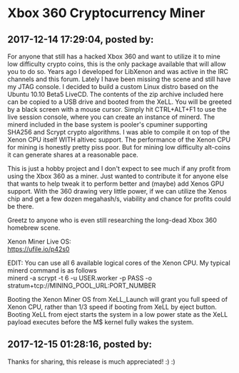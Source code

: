 # Xbox 360 Cryptocurrency Miner

## 2017-12-14 17:29:04, posted by: <Unknown User>

For anyone that still has a hacked Xbox 360 and want to utilize it to mine low difficulty crypto coins, this is the only package available that will allow you to do so. Years ago I developed for LibXenon and was active in the IRC channels and this forum. Lately I have been missing the scene and still have my JTAG console. I decided to build a custom Linux distro based on the Ubuntu 10.10 Beta5 LiveCD. The contents of the zip archive included here can be copied to a USB drive and booted from the XeLL. You will be greeted by a black screen with a mouse cursor. Simply hit CTRL+ALT+F1 to use the live session console, where you can create an instance of minerd. The minerd included in the base system is pooler's cpuminer supporting SHA256 and Scrypt crypto algorithms. I was able to compile it on top of the Xenon CPU itself WITH altivec support. The performance of the Xenon CPU for mining is honestly pretty piss poor. But for mining low difficulty alt-coins it can generate shares at a reasonable pace.   
   
 This is just a hobby project and I don't expect to see much if any profit from using the Xbox 360 as a miner. Just wanted to contribute it for anyone else that wants to help tweak it to perform better and (maybe) add Xenos GPU support. With the 360 drawing very little power, if we can utilize the Xenos chip and get a few dozen megahash/s, viability and chance for profits could be there.  
   
 Greetz to anyone who is even still researching the long-dead Xbox 360 homebrew scene.  
   
 Xenon Miner Live OS:  
 https://ufile.io/p42s0  
   
 EDIT: You can use all 6 available logical cores of the Xenon CPU. My typical minerd command is as follows  
 minerd -a scrypt -t 6 -u USER.worker -p PASS -o stratum+tcp://MINING\_POOL\_URL:PORT\_NUMBER  
   
 Booting the Xenon Miner OS from XeLL\_Launch will grant you full speed of Xenon CPU, rather than 1/3 speed if booting from XeLL by eject button. Booting XeLL from eject starts the system in a low power state as the XeLL payload executes before the M$ kernel fully wakes the system.

## 2017-12-15 01:28:16, posted by: <Unknown User>

Thanks for sharing, this release is much appreciated! :) :)